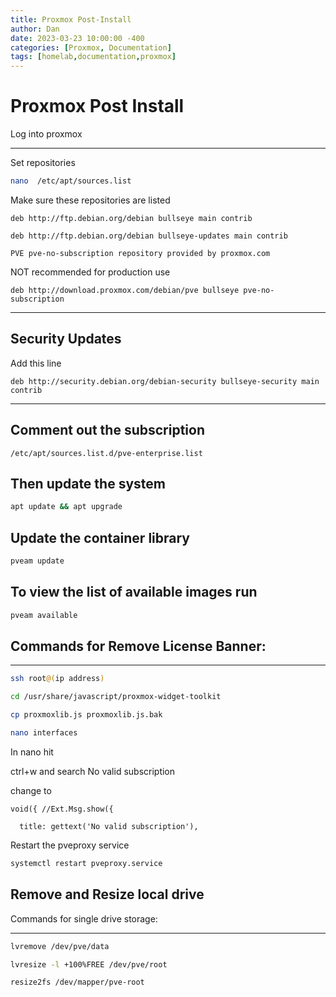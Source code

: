 ```yaml
---
title: Proxmox Post-Install
author: Dan
date: 2023-03-23 10:00:00 -400
categories: [Proxmox, Documentation]
tags: [homelab,documentation,proxmox]
---
```


# Proxmox Post Install

Log into proxmox 

----------------- 

Set repositories 

```bash
nano  /etc/apt/sources.list 
```

Make sure these repositories are listed
 
```plaintext
deb http://ftp.debian.org/debian bullseye main contrib 

deb http://ftp.debian.org/debian bullseye-updates main contrib 

PVE pve-no-subscription repository provided by proxmox.com 
```
NOT recommended for production use 

```plaintext
deb http://download.proxmox.com/debian/pve bullseye pve-no-subscription 
```

-----------------  

## Security Updates 

Add this line

```plaintext
deb http://security.debian.org/debian-security bullseye-security main contrib 
```
----------------- 

## Comment out the subscription  

 
```plaintext
/etc/apt/sources.list.d/pve-enterprise.list 
```
 
## Then update the system 
 
```bash
apt update && apt upgrade 
```

## Update the container library 

```bash
pveam update 
```

## To view the list of available images run 

```bash
pveam available 
```
 

## Commands for Remove License Banner: 

----------------- 

```bash
ssh root@(ip address) 

cd /usr/share/javascript/proxmox-widget-toolkit 

cp proxmoxlib.js proxmoxlib.js.bak  

nano interfaces 
```

In nano hit

ctrl+w and search No valid subscription

change to

```plaintext
void({ //Ext.Msg.show({ 

  title: gettext('No valid subscription'), 
```
 
 Restart the pveproxy service

```bash
systemctl restart pveproxy.service
```

## Remove and Resize local drive

Commands for single drive storage: 

----------------- 

```bash
lvremove /dev/pve/data 

lvresize -l +100%FREE /dev/pve/root 

resize2fs /dev/mapper/pve-root 
```
